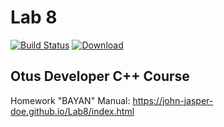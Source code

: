 # Lab 8
[![Build Status](https://travis-ci.org/John-Jasper-Doe/Lab8.svg?branch=master)](https://travis-ci.org/John-Jasper-Doe/Lab8)
[ ![Download](https://api.bintray.com/packages/john-jasper-doe/otus-cpp/homeworks/images/download.svg?version=bayan) ](https://bintray.com/john-jasper-doe/otus-cpp/homeworks/bayan/link)

## Otus Developer C++ Course
Homework "BAYAN"
Manual: https://john-jasper-doe.github.io/Lab8/index.html
